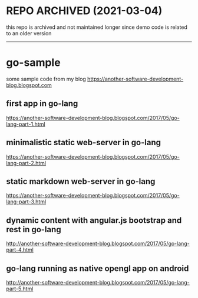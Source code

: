 # REPO ARCHIVED (2021-03-04)

this repo is archived and not maintained longer 
since demo code is related to an older version

---


# go-sample
some sample code from my blog https://another-software-development-blog.blogspot.com

## first app in go-lang

https://another-software-development-blog.blogspot.com/2017/05/go-lang-part-1.html

## minimalistic static web-server in go-lang

https://another-software-development-blog.blogspot.com/2017/05/go-lang-part-2.html

## static markdown web-server in go-lang

https://another-software-development-blog.blogspot.com/2017/05/go-lang-part-3.html

## dynamic content with angular.js bootstrap and rest in go-lang

http://another-software-development-blog.blogspot.com/2017/05/go-lang-part-4.html

## go-lang running as native opengl app on android

http://another-software-development-blog.blogspot.com/2017/05/go-lang-part-5.html


